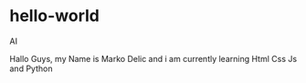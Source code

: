 # hello-world
AI

Hallo Guys,
my Name is Marko Delic and i am currently learning Html Css Js and Python
